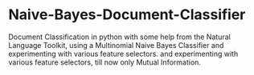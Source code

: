 Naive-Bayes-Document-Classifier
===============================

Document Classification in python with some help from the Natural Language Toolkit, using a Multinomial Naive Bayes Classifier and experimenting with various feature selectors.
 and experimenting with various feature selectors, till now only Mutual Information.
 
 
